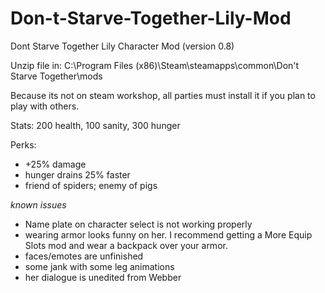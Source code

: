 # Don-t-Starve-Together-Lily-Mod

Dont Starve Together Lily Character Mod (version 0.8)

Unzip file in:
C:\Program Files (x86)\Steam\steamapps\common\Don't Starve Together\mods

Because its not on steam workshop, all parties must install it if you plan to play with others.

Stats:
200 health, 100 sanity, 300 hunger

Perks:
- +25% damage
- hunger drains 25% faster
- friend of spiders; enemy of pigs

*known issues*
- Name plate on character select is not working properly
- wearing armor looks funny on her. I recommend getting a More Equip Slots mod and wear a backpack over your armor.
- faces/emotes are unfinished
- some jank with some leg animations
- her dialogue is unedited from Webber
